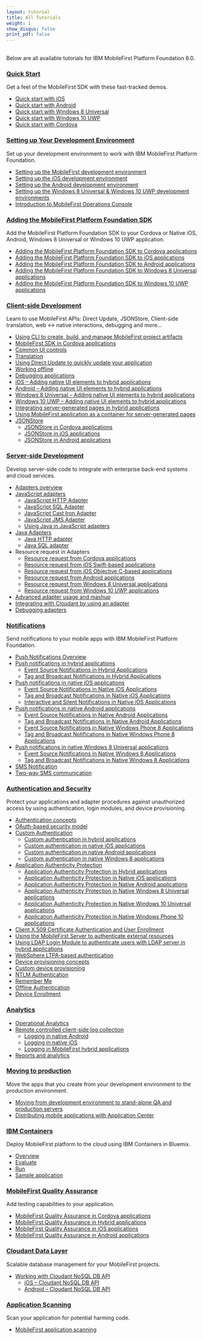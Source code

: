 ```yaml
---
layout: tutorial
title: All Tutorials
weight: 1
show_disqus: false
print_pdf: false
---
```

<br>
Below are all available tutorials for IBM MobileFirst Platform Foundation 8.0.

### [Quick Start](../quick-start)
Get a feel of the MobileFirst SDK with these fast-tracked demos.

* [Quick start with iOS](../quick-start/ios/)
* [Quick start with Android](../quick-start/android/)
* [Quick start with Windows 8 Universal](../quick-start/windows-8/)
* [Quick start with Windows 10 UWP](../quick-start/windows-10/)
* [Quick start with Cordova](../quick-start/cordova/)

### [Setting up Your Development Environment](../setting-up-your-development-environment/)
Set up your development environment to work with IBM MobileFirst Platform Foundation.

* [Setting up the MobileFirst development environment](../setting-up-your-development-environment/setting-up-the-mobilefirst-development-environment/)
* [Setting up the iOS development environment](../setting-up-your-development-environment/setting-up-the-ios-development-environment/)
* [Setting up the Android development environment](../setting-up-your-development-environment/setting-up-the-android-development-environment/)
* [Setting up the Windows 8 Universal & Windows 10 UWP development environments](../setting-up-your-development-environment/setting-up-the-windows-8-and-windows-10-development-environment/)
* [Introduction to MobileFirst Operations Console](../quick-start/introduction-to-mobilefirst-platform-operations-console/)

### [Adding the MobileFirst Platform Foundation SDK](../adding-the-mfpf-sdk/)
Add the MobileFirst Platform Foundation SDK to your Cordova or Native iOS, Android, Windows 8 Universal or Windows 10 UWP application.

* [Adding the MobileFirst Platform Foundation SDK to Cordova applications](../adding-the-mfpf-sdk/adding-the-mfpf-sdk-to-cordova-applications/)
* [Adding the MobileFirst Platform Foundation SDK to iOS applications](../adding-the-mfpf-sdk/adding-the-mfpf-sdk-to-ios-applications/)
* [Adding the MobileFirst Platform Foundation SDK to Android applications](../adding-the-mfpf-sdk/adding-the-mfpf-sdk-to-android-applications/)
* [Adding the MobileFirst Platform Foundation SDK to Windows 8 Universal applications](../adding-the-mfpf-sdk/adding-the-mfpf-sdk-to-windows-8-applications/)
* [Adding the MobileFirst Platform Foundation SDK to Windows 10 UWP applications](../adding-the-mfpf-sdk/adding-the-mfpf-sdk-to-windows-10-applications/)

### [Client-side Development](../client-side-development/)
Learn to use MobileFirst APIs: Direct Update, JSONStore, Client-side translation, web &#8596; native interactions, debugging and more...

* [Using CLI to create, build, and manage MobileFirst project artifacts](../client-side-development/updated-using-cli-to-create-build-and-manage-mobilefirst-project-artifacts/)
* [MobileFirst SDK in Cordova applications](../client-side-development/intro-mfpf-cordova/)
* [Common UI controls](../client-side-development/common-ui-controls/)
* [Translation](../client-side-development/translation/)
* [Using Direct Update to quickly update your application](../client-side-development/using-direct-update-to-quickly-update-your-application/)
* [Working offline](../client-side-development/working-offline/)
* [Debugging applications](../client-side-development/debugging-applications/)
* [iOS – Adding native UI elements to hybrid applications](../client-side-development/ios-adding-native-ui-elements-hybrid-applications/)
* [Android – Adding native UI elements to hybrid applications](../client-side-development/android-adding-native-ui-elements-hybrid-applications/)
* [Windows 8 Universal – Adding native UI elements to hybrid applications](../client-side-development/w8-adding-native-ui-elements-hybrid-applications/)
* [Windows 10 UWP – Adding native UI elements to hybrid applications](../client-side-development/w10-adding-native-ui-elements-hybrid-applications/)
* [Integrating server-generated pages in hybrid applications](../advanced-topics/integrating-server-generated-pages-hybrid-applications/)
* [Using MobileFirst application as a container for server-generated pages](../advanced-topics/using-a-mobilefirst-application-as-a-container-for-server-generated-pages/)
* [JSONStore](../client-side-development/jsonstore/)
    * [JSONStore in Cordova applications](../client-side-development/jsonstore/jsonstore-javascript/)
	* [JSONStore in iOS applications](../client-side-development/jsonstore/jsonstore-objective-c/)
	* [JSONStore in Android applications](../client-side-development/jsonstore/jsonstore-java/)

### [Server-side Development](../server-side-development/)
Develop server-side code to integrate with enterprise back-end systems and cloud services.

* [Adapters overview](../server-side-development/adapters-overview/)
* [JavaScript adapters](../server-side-development/javascript-adapters/)
    * [JavaScript HTTP Adapter](../server-side-development/javascript-adapters/js-http-adapter/)
    * [JavaScript SQL Adapter](../server-side-development/javascript-adapters/js-sql-adapter/)
    * [JavaScript Cast Iron Adapter](../server-side-development/javascript-adapters/js-cast-iron-adapter/)
    * [JavaScript JMS Adapter](../server-side-development/javascript-adapters/js-jms-adapter/)
    * [Using Java in JavaScript adapters](../server-side-development/javascript-adapters/using-java-adapters/)
* [Java Adapters](../server-side-development/java-adapters/)
    * [Java HTTP adapter](../server-side-development/java-adapters/java-http-adapter/)
    * [Java SQL adapter](../server-side-development/java-adapters/java-sql-adapter/)
* Resource request in Adapters
    * [Resource request from Cordova  applications](../server-side-development/invoking-adapter-procedures-hybrid-client-applications/)
    * [Resource request from iOS Swift-based  applications](../server-side-development/invoking-adapter-procedures-native-ios-swift-applications/)
    * [Resource request from iOS Objective C-based  applications](../server-side-development/invoking-adapter-procedures-native-ios-applications/)
    * [Resource request from Android  applications](../server-side-development/invoking-adapter-procedures-native-android-applications/)
    * [Resource request from Windows 8 Universal  applications](../server-side-development/invoking-adapter-procedures-native-windows-8-applications/)
    * [Resource request from Windows 10 UWP  applications](../server-side-development/invoking-adapter-procedures-native-java-platform-micro-editions-java-applications/)
* [Advanced adapter usage and mashup](../server-side-development/advanced-adapter-usage-mashup/)
* [Integrating with Cloudant by using an adapter](../server-side-development/cloudant/)
* [Debugging adapters](../server-side-development/debugging-adapters/)

### [Notifications](../notifications/)
Send notifications to your mobile apps with IBM MobileFirst Platform Foundation.

* [Push Notifications Overview](../notifications/push-notifications-overview/)
* [Push notifications in hybrid applications](../notifications/push-notifications-overview/push-notifications-in-hybrid-applications/)
    * [Event Source Notifications in Hybrid Applications](../notifications/push-notifications-overview/push-notifications-in-hybrid-applications/event-source/)
    * [Tag and Broadcast Notifications in Hybrid Applications](../notifications/push-notifications-overview/push-notifications-in-hybrid-applications/tag-based/)
* [Push notifications in native iOS applications](../notifications/push-notifications-overview/push-notifications-in-native-ios-applications/)
    * [Event Source Notifications in Native iOS Applications](../notifications/push-notifications-overview/push-notifications-in-native-ios-applications/event-source/)
	* [Tag and Broadcast Notifications in Native iOS Applications](../notifications/push-notifications-overview/push-notifications-in-native-ios-applications/tag-based/)
	* [Interactive and Silent Notifications in Native iOS Applications](../notifications/push-notifications-overview/push-notifications-in-native-ios-applications/interactive-and-silent/)
* [Push notifications in native Android applications](../notifications/push-notifications-overview/push-notifications-in-native-android-applications/)
    * [Event Source Notifications in Native Android Applications](../notifications/push-notifications-overview/push-notifications-in-native-android-applications/event-source/)
	* [Tag and Broadcast Notifications in Native Android Applications](../notifications/push-notifications-overview/push-notifications-in-native-android-applications/tag-based/)
    * [Event Source Notifications in Native Windows Phone 8 Applications](../notifications/push-notifications-overview/push-notifications-in-native-windows-phone-8-applications/event-source/)
	* [Tag and Broadcast Notifications in Native Windows Phone 8 Applications](../notifications/push-notifications-overview/push-notifications-in-native-windows-phone-8-applications/tag-based/)
* [Push notifications in native Windows 8 Universal applications](../notifications/push-notifications-overview/push-notifications-in-native-windows-8-applications/)
	* [Event Source Notifications in Native Windows 8 Applications](../notifications/push-notifications-overview/push-notifications-in-native-windows-8-applications/event-source/)
	* [Tag and Broadcast Notifications in Native Windows 8 Applications](../notifications/push-notifications-overview/push-notifications-in-native-windows-8-applications/tag-based/)
* [SMS Notification](../notifications/sms-notifications/)
* [Two-way SMS communication](../notifications/two-way-sms-communication/)

### [Authentication and Security](../authentication-and-security/)
Protect your applications and adapter procedures against unauthorized access by using authentication, login modules, and device provisioning.

* [Authentication concepts](../authentication-and-security/authentication-concepts/)
* [OAuth-based security model](../authentication-and-security/authentication-concepts/oauth-based-security-model/)
* [Custom Authentication](../authentication-and-security/custom-authentication/)
	* [Custom authentication in hybrid applications](../authentication-and-security/custom-authentication/custom-authentication-hybrid-applications/)
	* [ Custom authentication in native iOS applications](../authentication-and-security/custom-authentication/custom-authentication-native-ios-applications/)
	* [Custom authentication in native Android applications](../authentication-and-security/custom-authentication/custom-authentication-in-native-android-applications/)
	* [Custom authentication in native Windows 8 applications](../authentication-and-security/custom-authentication/custom-authentication-in-native-windows-8-applications/)
* [Application Authenticity Protection](../authentication-and-security/application-authenticity-protection/)
    * [Application Authenticity Protection in Hybrid applications](../authentication-and-security/application-authenticity-protection/application-authenticity-protection-hybrid-applications/)
	* [Application Authenticity Protection in Native iOS applications](../authentication-and-security/application-authenticity-protection/application-authenticity-protection-native-ios/)
	* [Application Authenticity Protection in Native Android applications](../authentication-and-security/application-authenticity-protection/application-authenticity-protection-native-android-applications/)
	* [Application Authenticity Protection in Native Windows 8 Universal applications](../authentication-and-security/application-authenticity-protection/application-authenticity-protection-in-native-windows-universal-applications/)
    * [Application Authenticity Protection in Native Windows 10 Universal applications](../authentication-and-security/application-authenticity-protection/application-authenticity-protection-in-native-windows-10-universal-applications/)
    * [Application Authenticity Protection in Native Windows Phone 10 applications](../authentication-and-security/application-authenticity-protection/application-authenticity-protection-in-native-windows-phone-10-applications/)
* [Client X.509 Certificate Authentication and User Enrollment](../authentication-and-security/client-x-509-certificate-authentication-user-enrollment/)
* [Using the MobileFirst Server to authenticate external resources](../authentication-and-security/using-mobilefirst-server-authenticate-external-resources/)
* [Using LDAP Login Module to authenticate users with LDAP server in hybrid applications](../authentication-and-security/using-ldap-login-module-to-authenticate-users-with-ldap-server-in-hybrid-applications/)
* [WebSphere LTPA-based authentication](../authentication-and-security/websphere-ltpa-based-authentication/)
* [Device provisioning concepts](../authentication-and-security/device-provisioning-concepts/)
* [Custom device provisioning](../authentication-and-security/custom-device-provisioning/)
* [NTLM Authentication](../authentication-and-security/ntlm-authentication/)
* [Remember Me](../advanced-topics/remember-me/)
* [Offline Authentication](../advanced-topics/offline-authentication/)
* [Device Enrollment](../advanced-topics/device-enrollment/)

### [Analytics](../analytics/)

* [Operational Analytics](../analytics/operational-analytics/)
* [Remote controlled client-side log collection](../client-side-development/remote-controlled-client-side-log-collection/)
    * [Logging in native Android](../client-side-development-/remote-controlled-client-side-log-collection/logging-in-native-android/)
    * [Logging in native iOS](../client-side-development/remote-controlled-client-side-log-collection/logging-in-native-ios/)
    * [Logging in MobileFirst hybrid applications](../client-side-development/remote-controlled-client-side-log-collection/logging-in-hybrid-applications/)
* [Reports and analytics](../analytics/reports-analytics/)

### [Moving to production](../moving-to-production/)
Move the apps that you create from your development environment to the production environment.

* [Moving from development environment to stand-alone QA and production servers](../moving-to-production/moving-development-environment-stand-alone-qa-production-servers/)
* [Distributing mobile applications with Application Center](../moving-to-production/distributing-mobile-applications-with-application-center/)

### [IBM Containers](../ibm-containers/)
Deploy MobileFirst platform to the cloud using IBM Containers in Bluemix.

* [Overview](../ibm-containers/)
* [Evaluate](../ibm-containers/evaluate/)
* [Run](../ibm-containers/run/)
* [Sample application](../ibm-containers/sample-app/)

### [MobileFirst Quality Assurance]({{site.baseurl}}/tutorials/en/quality-assurance/8.0/overview)
Add testing capabilities to your application.

* [MobileFirst Quality Assurance in Cordova applications]({{site.baseurl}}/tutorials/en/quality-assurance/8.0/cordova/)
* [MobileFirst Quality Assurance in Hybrid applications]({{site.baseurl}}/tutorials/en/quality-assurance/8.0/hybrid/)
* [MobileFirst Quality Assurance in iOS applications]({{site.baseurl}}/tutorials/en/quality-assurance/8.0/ios/)
* [MobileFirst Quality Assurance in Android applications]({{site.baseurl}}/tutorials/en/quality-assurance/8.0/android/)

### [Cloudant Data Layer](../../../cloudant/)
Scalable database management for your MobileFirst projects.

* [Working with Cloudant NoSQL DB API](../client-side-development/working-with-cloudant-nosql-db-api/)
    * [iOS – Cloudant NoSQL DB API](../client-side-development/working-with-cloudant-nosql-db-api/ios/)
	* [Android – Cloudant NoSQL DB API](../client-side-development/working-with-cloudant-nosql-db-api/android/)

### [Application Scanning]({{site.baseurl}}/tutorials/en/application-scanning)
Scan your application for potential harming code.

* [MobileFirst application scanning]({{site.baseurl}}/tutorials/en/application-scanning/)
